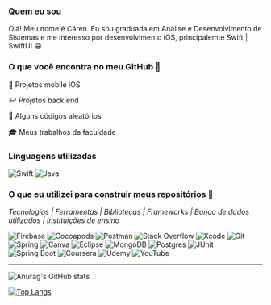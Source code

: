 ### Quem eu sou

Olá! Meu nome é Cáren. Eu sou graduada em Análise e Desenvolvimento de Sistemas e me interesso por desenvolvimento iOS, principalemte Swift | SwiftUI :grinning:

### O que você encontra no meu GitHub 👀 
:iphone: Projetos mobile iOS

:leftwards_arrow_with_hook: Projetos back end 

:twisted_rightwards_arrows: Alguns códigos aleatórios

:mortar_board: Meus trabalhos da faculdade

### Linguagens utilizadas
![Swift](https://img.shields.io/badge/swift-F54A2A?logo=swift&logoColor=white)
![Java](https://img.shields.io/badge/java-%23ED8B00.svg?logo=java&logoColor=white)


### O que eu utilizei para construir meus repositórios :mag_right:
_Tecnologias | Ferramentas | Bibliotecas | Frameworks | Banco de dados utilizados | Instituições de ensino_

![Firebase](https://img.shields.io/badge/firebase-ffca28?&logo=firebase&logoColor=black)
![Cocoapods](https://img.shields.io/badge/cocoapods-FA2A02?&logo=cocoapods&logoColor=white)
![Postman](https://img.shields.io/badge/Postman-FF6C37?logo=postman&logoColor=white)
![Stack Overflow](https://img.shields.io/badge/-Stackoverflow-FE7A16?logo=stack-overflow&logoColor=white)
![Xcode](https://img.shields.io/badge/Xcode-007ACC?logo=Xcode&logoColor=white)
![Git](https://img.shields.io/badge/git-%23F05033.svg?logo=git&logoColor=white)
![Spring](https://img.shields.io/badge/spring-%236DB33F.svg?logo=spring&logoColor=white)
![Canva](https://img.shields.io/badge/Canva-%2300C4CC.svg?logo=Canva&logoColor=white)
![Eclipse](https://img.shields.io/badge/Eclipse-FE7A16.svg?logo=Eclipse&logoColor=white)
![MongoDB](https://img.shields.io/badge/MongoDB-%234ea94b.svg?logo=mongodb&logoColor=white)
![Postgres](https://img.shields.io/badge/postgres-%23316192.svg?logo=postgresql&logoColor=white)
![JUnit](https://img.shields.io/badge/Junit5-25A162?&logo=junit5&logoColor=white)
![Spring Boot](https://img.shields.io/badge/Spring_Boot-F2F4F9?&logo=spring-boot)
![Coursera](https://img.shields.io/badge/Coursera-%230056D2.svg?logo=Coursera&logoColor=white)
![Udemy](https://img.shields.io/badge/Udemy-A435F0?logo=Udemy&logoColor=white)
![YouTube](https://img.shields.io/badge/YouTube-FF0000?&logo=youtube&logoColor=white)

---
![Anurag's GitHub stats](https://github-readme-stats-elaniacs.vercel.app/api?username=elaniacs&count_private=true&show_icons=true&theme=radical)

[![Top Langs](https://github-readme-stats-elaniacs.vercel.app/api/top-langs/?username=elaniacs&layout=demo)](https://github.com/anuraghazra/github-readme-stats)



<!---
elaniacs/elaniacs is a ✨ special ✨ repository because its `README.md` (this file) appears on your GitHub profile.
You can click the Preview link to take a look at your changes.
--->
